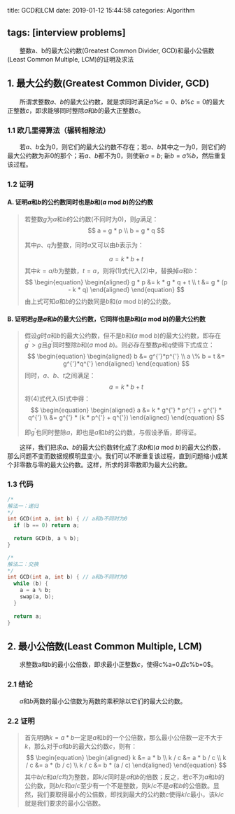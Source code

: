 title: GCD和LCM
date: 2019-01-12 15:44:58
categories: Algorithm

tags: [interview problems]
---

　　整数a、b的最大公约数(Greatest Common Divider, GCD)和最小公倍数(Least Common Multiple, LCM)的证明及求法

<!-- more -->

## 1. 最大公约数(Greatest Common Divider, GCD)

　　所谓求整数$a$、$b$的最大公约数，就是求同时满足$a \% c = 0$、$b \% c = 0$的最大正整数$c$，即求能够同时整除$a$和$b$的最大正整数$c$。

### 1.1 欧几里得算法（辗转相除法）

　　若$a$、$b$全为0，则它们的最大公约数不存在；若$a$、$b$其中之一为0，则它们的最大公约数为非0的那个；若$a$、$b$都不为0，则使新$a = b$; 新$b = a\%b$，然后重复该过程。

### 1.2 证明

#### A. 证明$a$和$b$的公约数同时也是$b$和($a$ mod $b$)的公约数

> 若整数$g$为$a$和$b$的公约数(不同时为0)，则$g$满足：
> $$
> a = g * p \\
> b = g * q
> $$
> 
> 其中$p$、$q$为整数，同时$a$又可以由$b$表示为：
> 
> $$
> a = k * b + t
> $$
> 其中$k=a/b$为整数，$t=a%b$，则将(1)式代入(2)中，替换掉$a$和$b$：
> $$
> \begin{equation}
> \begin{aligned}
>   g * p &= k * g * q + t \\
>       t &= g * (p - k * q)
> \end{aligned}
> \end{equation}
> $$
> 由上式可知$a$和$b$的公约数同是$b$和($a$ mod $b$)的公约数。

#### B. 证明若$g$是$a$和$b$的最大公约数，它同样也是$b$和($a$ mod $b$)的最大公约数

> 假设$g$时$a$和$b$的最大公约数，但不是$b$和($a$ mod $b$)的最大公约数，即存在$g^{'}>g$且$g^{'}$同时整除$b$和($a$ mod $b$)。则必存在整数$p$和$q$使得下式成立：
> $$
> \begin{equation}
> \begin{aligned}
> b &= g^{'}*p^{'} \\
> a \% b = t &= g^{'}*q^{'}
> \end{aligned}
> \end{equation}
> $$
> 同时，$a$、$b$、$t$之间满足：
> $$
> a = k * b + t
> $$
> 将(4)式代入(5)式中得：
> $$
> \begin{equation}
> \begin{aligned}
> a &= k * g^{'} * p^{'} + g^{'} * q^{'} \\
> &= g^{'} * (k * p^{'} + q^{'})
> \end{aligned}
> \end{equation}
> $$
>
> 即$g^{'}$也同时整除$a$，即也是$a$和$b$的公约数，与假设矛盾，即得证。

　　这样，我们把求$a$、$b$的最大公约数转化成了求$b$和($a$ mod $b$)的最大公约数，那么问题不变而数据规模明显变小。我们可以不断重复该过程，直到问题缩小成某个非零数与零的最大公约数。这样，所求的非零数即为最大公约数。

### 1.3 代码

```C++
/*
解法一：递归
*/
int GCD(int a, int b) { // a和b不同时为0
  if (b == 0) return a;
  
  return GCD(b, a % b);
}

/*
解法二：交换
*/
int GCD(int a, int b) { // a和b不同时为0
  while (b) {
    a = a % b;
    swap(a, b);
  }
  
  return a;
}
```

## 2. 最小公倍数(Least Common Multiple, LCM)

　　求整数a和b的最小公倍数，即求最小正整数$c$，使得c\%a=0$且$c\%b=0$。

### 2.1 结论

　　$a$和$b$两数的最小公倍数为两数的乘积除以它们的最大公约数。

### 2.2 证明

> 首先明确$k = a * b$一定是$a$和$b$的一个公倍数，那么最小公倍数一定不大于$k$，那么对于$a$和$b$的最大公约数$c$，则有：
> $$
> \begin{equation}
> \begin{aligned}
>     k &= a * b       \\
> k / c &= a * b / c   \\
> k / c &= a * (b / c) \\
> k / c &= b * (a / c)
> \end{aligned}
> \end{equation}
> $$
> 其中$b/c$和$a/c$均为整数，即$k/c$同时是$a$和$b$的倍数；反之，若$c$不为$a$和$b$的公约数，则$b/c$和$a/c$至少有一个不是整数，则$k/c$不是$a$和$b$的公倍数。显然，我们要取得最小的公倍数，即找到最大的公约数$c$使得$k/c$最小，该$k/c$就是我们要求的最小公倍数。